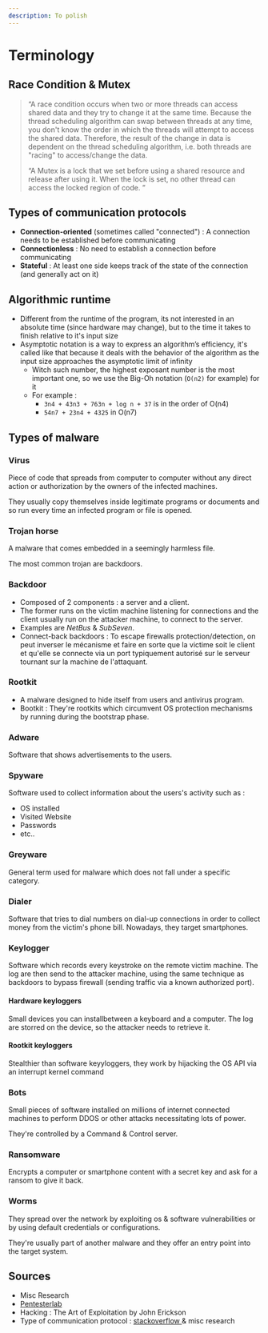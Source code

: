 ```yaml
---
description: To polish
---
```


# Terminology

## Race Condition & Mutex

> “A race condition occurs when two or more threads can access shared data and they try to change it at the same time. Because the thread scheduling algorithm can swap between threads at any time, you don't know the order in which the threads will attempt to access the shared data. Therefore, the result of the change in data is dependent on the thread scheduling algorithm, i.e. both threads are "racing" to access/change the data.
>
> “A Mutex is a lock that we set before using a shared resource and release after using it. When the lock is set, no other thread can access the locked region of code. ”

## Types of communication protocols

* **Connection-oriented** \(sometimes called "connected"\) : A connection needs to be established before communicating
* **Connectionless** : No need to establish a connection before communicating
* **Stateful** : At least one side keeps track of the state of the connection \(and generally act on it\)

## Algorithmic runtime

* Different from the runtime of the program, its not interested in an absolute time \(since hardware may change\), but to the time it takes to finish relative to it's input size
* Asymptotic notation is a way to express an algorithm’s efficiency, it's called like that because it deals with the behavior of the algorithm as the input size approaches the asymptotic limit of infinity
  * Witch such number, the highest exposant number is the most important one, so we use the Big-Oh notation \(`O(n2)` for example\) for it
  * For example : 
    *  `3n4 + 43n3 + 763n + log n + 37` is in the order of O\(n4\)
    * `54n7 + 23n4 + 4325` in O\(n7\) 

## Types of malware

### Virus

Piece of code that spreads from computer to computer without any direct action or authorization by the owners of the infected machines.

They usually copy themselves inside legitimate programs or documents and so run every time an infected program or file is opened.

### Trojan horse

A malware that comes embedded in a seemingly harmless file.

The most common trojan are backdoors.

### Backdoor

* Composed of 2 components : a server and a client.
* The former runs on the victim machine listening for connections and the client usually run on the attacker machine, to connect to the server.
* Examples are _NetBus_ & _SubSeven_.
* Connect-back backdoors : To escape firewalls protection/detection, on peut inverser le mécanisme et faire en sorte que la victime soit le client et qu'elle se connecte via un port typiquement autorisé sur le serveur tournant sur la machine de l'attaquant.

### Rootkit

* A malware designed to hide itself from users and antivirus program.
* Bootkit : They're rootkits which circumvent OS protection mechanisms by running during the bootstrap phase.

### Adware

Software that shows advertisements to the users.

### Spyware

Software used to collect information about the users's activity such as :

* OS installed
* Visited Website
* Passwords
* etc..

### Greyware

General term used for malware which does not fall under a specific category.

### Dialer

Software that tries to dial numbers on dial-up connections in order to collect money from the victim's phone bill. Nowadays, they target smartphones.

### Keylogger

Software which records every keystroke on the remote victim machine. The log are then send to the attacker machine, using the same technique as backdoors to bypass firewall \(sending traffic via a known authorized port\).

#### Hardware keyloggers

Small devices you can installbetween a keyboard and a computer. The log are storred on the device, so the attacker needs to retrieve it.

#### Rootkit keyloggers

Stealthier than software keyyloggers, they work by hijacking the OS API via an interrupt kernel command

### Bots

Small pieces of software installed on millions of internet connected machines to perform DDOS or other attacks necessitating lots of power.

They're controlled by a Command & Control server.

### Ransomware

Encrypts a computer or smartphone content with a secret key and ask for a ransom to give it back.

### Worms

They spread over the network by exploiting os & software vulnerabilities or by using default credentials or configurations.

They're usually part of another malware and they offer an entry point into the target system.

## Sources

* Misc Research
* [Pentesterlab](https://pentesterlab.com/)
* Hacking : The Art of Exploitation by John Erickson
* Type of communication protocol : [stackoverflow ](https://stackoverflow.com/questions/56671582/whats-the-difference-between-stateless-and-connection-less#:~:text=If%20one%20communication%20protocol%20is%20%22Stateless%22%2C%20it%20means%20in,is%20stored%20in%20either%20side.&text=%22Not%20Connection%2DOriented%20Stateful%22,highly%20related%20and%20dependent%20messages.)& misc research


